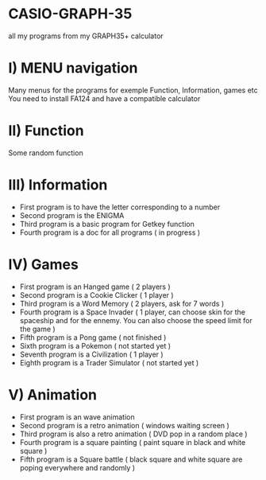 # CASIO-GRAPH-35
all my programs from my GRAPH35+ calculator

# I) MENU navigation
Many menus for the programs for exemple Function, Information, games etc  
You need to install FA124 and have a compatible calculator

# II) Function
Some random function

# III) Information
- First program is to have the letter corresponding to a number  
- Second program is the ENIGMA  
- Third program is a basic program for Getkey function  
- Fourth program is a doc for all programs ( in progress )  

# IV) Games
- First program is an Hanged game ( 2 players )  
- Second program is a Cookie Clicker ( 1 player )  
- Third program is a Word Memory ( 2 players, ask for 7 words )  
- Fourth program is a Space Invader ( 1 player, can choose skin for the spaceship and for the ennemy. You can also choose the speed limit for the game )  
- Fifth program is a Pong game ( not finished )  
- Sixth program is a Pokemon ( not started yet )  
- Seventh program is a Civilization ( 1 player )  
- Eighth program is a Trader Simulator ( not started yet )  

# V) Animation
- First program is an wave animation  
- Second program is a retro animation ( windows waiting screen )  
- Third program is also a retro animation ( DVD pop in a random place )  
- Fourth program is a square painting ( paint square in black and white square )  
- Fifth program is a Square battle ( black square and white square are poping everywhere and randomly )  
